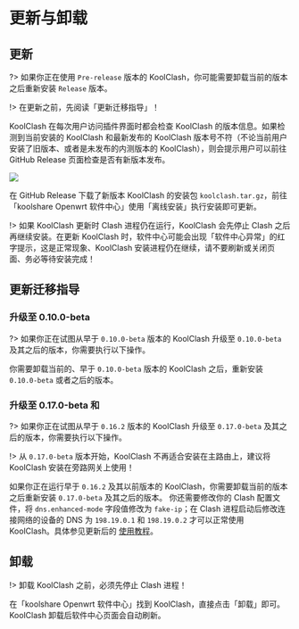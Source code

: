 # 更新与卸载

## 更新

?> 如果你正在使用 `Pre-release` 版本的 KoolClash，你可能需要卸载当前的版本之后重新安装 `Release` 版本。

!> 在更新之前，先阅读「更新迁移指导」！

KoolClash 在每次用户访问插件界面时都会检查 KoolClash 的版本信息。如果检测到当前安装的 KoolClash 和最新发布的 KoolClash 版本号不符（不论当前用户安装了旧版本、或者是未发布的内测版本的 KoolClash），则会提示用户可以前往 GitHub Release 页面检查是否有新版本发布。

![](/img/update.png)

在 GitHub Release 下载了新版本 KoolClash 的安装包 `koolclash.tar.gz`，前往「koolshare Openwrt 软件中心」使用「离线安装」执行安装即可更新。

!> 如果 KoolClash 更新时 Clash 进程仍在运行，KoolClash 会先停止 Clash 之后再继续安装。在更新 KoolClash 时，软件中心可能会出现「软件中心异常」的红字提示，这是正常现象、KoolClash 安装进程仍在继续，请不要刷新或关闭页面、务必等待安装完成！

## 更新迁移指导

### 升级至 0.10.0-beta

?> 如果你正在试图从早于 `0.10.0-beta` 版本的 KoolClash 升级至 `0.10.0-beta` 及其之后的版本，你需要执行以下操作。

你需要卸载当前的、早于 `0.10.0-beta` 版本的 KoolClash 之后，重新安装 `0.10.0-beta` 或者之后的版本。

### 升级至 0.17.0-beta 和

?> 如果你正在试图从早于 `0.16.2` 版本的 KoolClash 升级至 `0.17.0-beta` 及其之后的版本，你需要执行以下操作。

!> 从 `0.17.0-beta` 版本开始，KoolClash 不再适合安装在主路由上，建议将 KoolClash 安装在旁路网关上使用！

如果你正在运行早于 `0.16.2` 及其以前版本的 KoolClash，你需要卸载当前的版本之后重新安装 `0.17.0-beta` 及其之后的版本。
你还需要修改你的 Clash 配置文件，将 `dns.enhanced-mode` 字段值修改为 `fake-ip`；在 Clash 进程启动后修改连接网络的设备的 DNS 为 `198.19.0.1` 和 `198.19.0.2` 才可以正常使用 KoolClash。具体参见更新后的 [使用教程](usage)。

## 卸载

!> 卸载 KoolClash 之前，必须先停止 Clash 进程！

在「koolshare Openwrt 软件中心」找到 KoolClash，直接点击「卸载」即可。KoolClash 卸载后软件中心页面会自动刷新。
